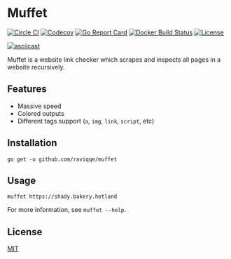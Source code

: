# Muffet

[![Circle CI](https://img.shields.io/circleci/project/github/raviqqe/muffet/master.svg?style=flat-square)](https://circleci.com/gh/raviqqe/muffet)
[![Codecov](https://img.shields.io/codecov/c/github/raviqqe/muffet.svg?style=flat-square)](https://codecov.io/gh/raviqqe/muffet)
[![Go Report Card](https://goreportcard.com/badge/github.com/raviqqe/muffet?style=flat-square)](https://goreportcard.com/report/github.com/raviqqe/muffet)
[![Docker Build Status](https://img.shields.io/docker/build/jrottenberg/ffmpeg.svg?style=flat-square)](https://hub.docker.com/r/raviqqe/muffet)
[![License](https://img.shields.io/github/license/raviqqe/muffet.svg?style=flat-square)](LICENSE)

[![asciicast](https://asciinema.org/a/177814.png)](https://asciinema.org/a/177814)

Muffet is a website link checker which scrapes and inspects all pages in a
website recursively.

## Features

- Massive speed
- Colored outputs
- Different tags support (`a`, `img`, `link`, `script`, etc)

## Installation

```
go get -u github.com/raviqqe/muffet
```

## Usage

```
muffet https://shady.bakery.hotland
```

For more information, see `muffet --help`.

## License

[MIT](LICENSE)
